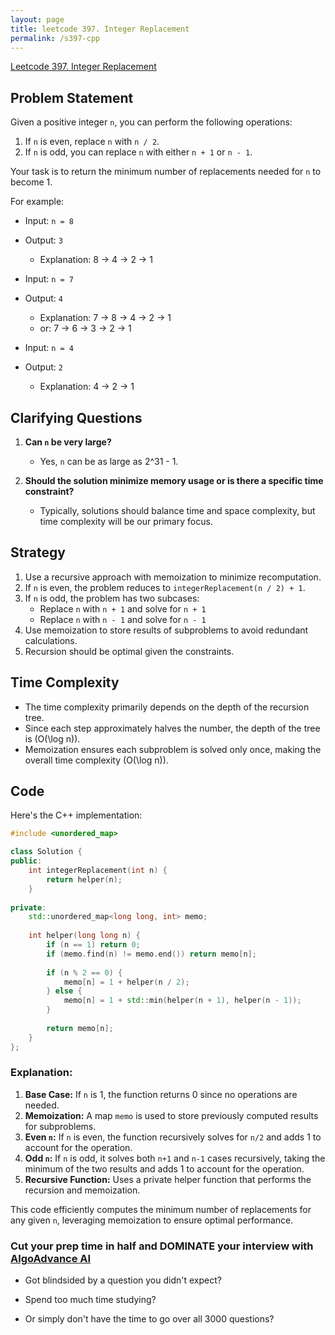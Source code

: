 ```yaml
---
layout: page
title: leetcode 397. Integer Replacement
permalink: /s397-cpp
---
```

[Leetcode 397. Integer Replacement](https://algoadvance.github.io/algoadvance/l397)
## Problem Statement

Given a positive integer `n`, you can perform the following operations:
1. If `n` is even, replace `n` with `n / 2`.
2. If `n` is odd, you can replace `n` with either `n + 1` or `n - 1`.

Your task is to return the minimum number of replacements needed for `n` to become 1.

For example:
- Input: `n = 8`
- Output: `3`
  - Explanation: 8 -> 4 -> 2 -> 1

- Input: `n = 7`
- Output: `4`
  - Explanation: 7 -> 8 -> 4 -> 2 -> 1
  - or: 7 -> 6 -> 3 -> 2 -> 1

- Input: `n = 4`
- Output: `2`
  - Explanation: 4 -> 2 -> 1

## Clarifying Questions

1. **Can `n` be very large?** 
   - Yes, `n` can be as large as 2^31 - 1.

2. **Should the solution minimize memory usage or is there a specific time constraint?**
   - Typically, solutions should balance time and space complexity, but time complexity will be our primary focus.

## Strategy

1. Use a recursive approach with memoization to minimize recomputation.
2. If `n` is even, the problem reduces to `integerReplacement(n / 2) + 1`.
3. If `n` is odd, the problem has two subcases:
   - Replace `n` with `n + 1` and solve for `n + 1`
   - Replace `n` with `n - 1` and solve for `n - 1`
4. Use memoization to store results of subproblems to avoid redundant calculations.
5. Recursion should be optimal given the constraints.

## Time Complexity

- The time complexity primarily depends on the depth of the recursion tree. 
- Since each step approximately halves the number, the depth of the tree is \(O(\log n)\).
- Memoization ensures each subproblem is solved only once, making the overall time complexity \(O(\log n)\).

## Code

Here's the C++ implementation:

```cpp
#include <unordered_map>

class Solution {
public:
    int integerReplacement(int n) {
        return helper(n);
    }
    
private:
    std::unordered_map<long long, int> memo;
    
    int helper(long long n) {
        if (n == 1) return 0;
        if (memo.find(n) != memo.end()) return memo[n];
        
        if (n % 2 == 0) {
            memo[n] = 1 + helper(n / 2);
        } else {
            memo[n] = 1 + std::min(helper(n + 1), helper(n - 1));
        }
        
        return memo[n];
    }
};
```

### Explanation:

1. **Base Case:** If `n` is 1, the function returns 0 since no operations are needed.
2. **Memoization:** A map `memo` is used to store previously computed results for subproblems.
3. **Even `n`:** If `n` is even, the function recursively solves for `n/2` and adds 1 to account for the operation.
4. **Odd `n`:** If `n` is odd, it solves both `n+1` and `n-1` cases recursively, taking the minimum of the two results and adds 1 to account for the operation.
5. **Recursive Function:** Uses a private helper function that performs the recursion and memoization.

This code efficiently computes the minimum number of replacements for any given `n`, leveraging memoization to ensure optimal performance.


### Cut your prep time in half and DOMINATE your interview with [AlgoAdvance AI](https://algoAdvance.com)

- Got blindsided by a question you didn't expect?

- Spend too much time studying?

- Or simply don't have the time to go over all 3000 questions?

